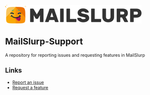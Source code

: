 <img src="resources/logo-text-dark.svg" height="60"/>

# MailSlurp-Support
A repository for reporting issues and requesting features in MailSlurp

## Links
- [Report an issue](/issues/new)
- [Request a feature](/issues/new)
